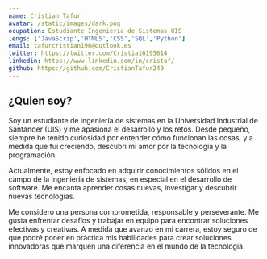 ```yaml
---
name: Cristian Tafur
avatar: /static/images/dark.png
ocupation: Estudiante Ingenieria de Sistemas UIS
lengs: ['JavaScrip','HTML5','CSS','SQL','Python']
email: tafurcristian196@outlook.es
twitter: https://twitter.com/Cristia16195614
linkedin: https://www.linkedin.com/in/cristaf/
github: https://github.com/CristianTafur249
---
```


## ¿Quien soy?

Soy un estudiante de ingeniería de sistemas en la Universidad Industrial de Santander (UIS) y me apasiona el desarrollo y los retos. Desde pequeño, siempre he tenido curiosidad por entender cómo funcionan las cosas, y a medida que fui creciendo, descubrí mi amor por la tecnología y la programación.

Actualmente, estoy enfocado en adquirir conocimientos sólidos en el campo de la ingeniería de sistemas, en especial en el desarrollo de software. Me encanta aprender cosas nuevas, investigar y descubrir nuevas tecnologías.

Me considero una persona comprometida, responsable y perseverante. Me gusta enfrentar desafíos y trabajar en equipo para encontrar soluciones efectivas y creativas. A medida que avanzo en mi carrera, estoy seguro de que podré poner en práctica mis habilidades para crear soluciones innovadoras que marquen una diferencia en el mundo de la tecnología.
